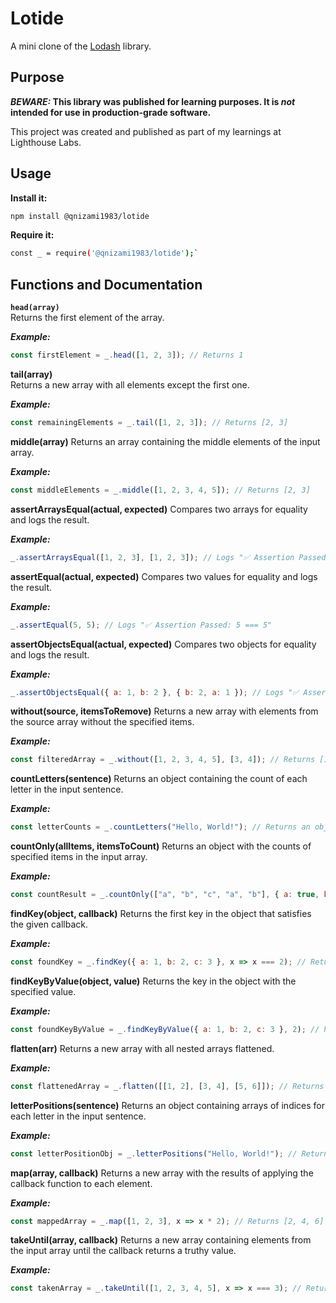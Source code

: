 # Lotide

A mini clone of the [Lodash](https://lodash.com) library.

## Purpose

**_BEWARE:_ This library was published for learning purposes. It is _not_ intended for use in production-grade software.**

This project was created and published as part of my learnings at Lighthouse Labs.

## Usage

**Install it:**

```sh
npm install @qnizami1983/lotide
```


**Require it:**

```sh
const _ = require('@qnizami1983/lotide');`
```
## Functions and Documentation
**`head(array)`** </br>
Returns the first element of the array.

***Example:***

```javascript
const firstElement = _.head([1, 2, 3]); // Returns 1
```
**tail(array)** </br>
Returns a new array with all elements except the first one.

***Example:***

```javascript
const remainingElements = _.tail([1, 2, 3]); // Returns [2, 3]
```
**middle(array)**
Returns an array containing the middle elements of the input array.

***Example:***

```javascript
const middleElements = _.middle([1, 2, 3, 4, 5]); // Returns [2, 3]
```
**assertArraysEqual(actual, expected)**
Compares two arrays for equality and logs the result.

***Example:***

```javascript
_.assertArraysEqual([1, 2, 3], [1, 2, 3]); // Logs "✅ Assertion Passed: [1, 2, 3] === [1, 2, 3]"
```
**assertEqual(actual, expected)**
Compares two values for equality and logs the result.

***Example:***

```javascript
_.assertEqual(5, 5); // Logs "✅ Assertion Passed: 5 === 5"
```
**assertObjectsEqual(actual, expected)**
Compares two objects for equality and logs the result.

***Example:***

```javascript
_.assertObjectsEqual({ a: 1, b: 2 }, { b: 2, a: 1 }); // Logs "✅ Assertion Passed: [object Object] === [object Object]"
```
**without(source, itemsToRemove)**
Returns a new array with elements from the source array without the specified items.

***Example:***

```javascript
const filteredArray = _.without([1, 2, 3, 4, 5], [3, 4]); // Returns [1, 2, 5]
```
**countLetters(sentence)**
Returns an object containing the count of each letter in the input sentence.

***Example:***

```javascript
const letterCounts = _.countLetters("Hello, World!"); // Returns an object with letter counts
```
**countOnly(allItems, itemsToCount)**
Returns an object with the counts of specified items in the input array.

***Example:***

```javascript
const countResult = _.countOnly(["a", "b", "c", "a", "b"], { a: true, b: true }); // Returns an object with counts
```
**findKey(object, callback)**
Returns the first key in the object that satisfies the given callback.

***Example:***

```javascript
const foundKey = _.findKey({ a: 1, b: 2, c: 3 }, x => x === 2); // Returns "b"
```
**findKeyByValue(object, value)**
Returns the key in the object with the specified value.

***Example:***

```javascript
const foundKeyByValue = _.findKeyByValue({ a: 1, b: 2, c: 3 }, 2); // Returns "b"
```
**flatten(arr)**
Returns a new array with all nested arrays flattened.

***Example:***

```javascript
const flattenedArray = _.flatten([[1, 2], [3, 4], [5, 6]]); // Returns [1, 2, 3, 4, 5, 6]
```
**letterPositions(sentence)**
Returns an object containing arrays of indices for each letter in the input sentence.

***Example:***

```javascript
const letterPositionObj = _.letterPositions("Hello, World!"); // Returns an object with arrays of indices
```
**map(array, callback)**
Returns a new array with the results of applying the callback function to each element.

***Example:***

```javascript
const mappedArray = _.map([1, 2, 3], x => x * 2); // Returns [2, 4, 6]
```
**takeUntil(array, callback)**
Returns a new array containing elements from the input array until the callback returns a truthy value.

***Example:***

```javascript
const takenArray = _.takeUntil([1, 2, 3, 4, 5], x => x === 3); // Returns [1, 2]
```